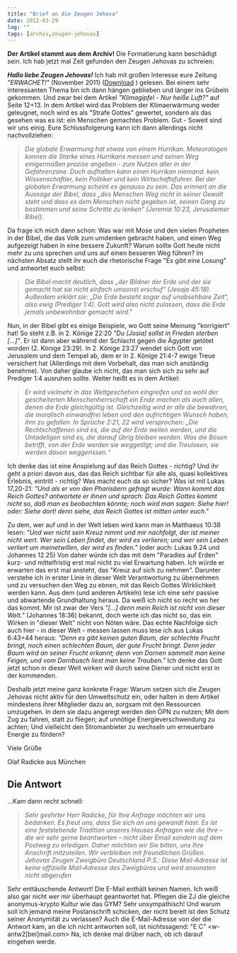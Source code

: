 ```yaml
---
title: "Brief an die Zeugen Jehova"
date: 2012-01-29
log: ""
tags: [archiv,zeugen-jehovas]
---
```

**Der Artikel stammt aus dem Archiv!** Die Formatierung kann beschädigt sein.
Ich hab jetzt mal Zeit gefunden den  Zeugen Jehovas zu schreien:


**<i>Hallo liebe Zeugen Jehovas!</i>**
Ich hab mit großen Interesse eure Zeitung <i>"ERWACHET!"</i> (November 2011) (<a href="download.jw.org/files/media_magazines/g_X_201111.pdf">Download</a> ) gelesen. Bei einem sehr interessanten Thema bin ich dann hängen geblieben und länger ins Grübeln gekommen. Und zwar bei dem Artikel <i>"Klimagipfel - Nur heiße Luft?"</i> auf Seite 12+13. In dem Artikel wird das Problem der Klimaerwärmung weder geleugnet, noch wird es als "Strafe Gottes" gewertet, sondern als das gesehen was es ist: ein Menschen gemachtes Problem. Gut - Soweit sind wir uns einig. Eure Schlussfolgerung kann ich dann allerdings nicht nachvollziehen:
<!--break-->
<blockquote><i>
Die globale Erwarmung hat etwas von einem Hurrikan. Meteorologen konnen die Starke eines Hurrikans messen und seinen Weg einigermaßen prazise angeben - zum Nutzen aller in der Gefahrenzone. Doch aufhalten kann einen Hurrikan niemand: kein Wissenschaftler, kein Politiker und kein Wirtschaftsfuhrer. Bei der
globalen Erwarmung scheint es genauso zu sein. Das erinnert an die Aussage der Bibel, dass „des Menschen Weg nicht in seiner Gewalt steht und dass es dem Menschen nicht gegeben ist, seinen Gang zu bestimmen und seine Schritte zu lenken“ (Jeremia 10:23, Jerusalemer Bibel).
</i></blockquote>

Da frage ich mich dann schon: Was war mit Mose und den vielen Propheten in der Bibel, die das Volk zum umdenken gebracht haben, und einen Weg aufgezeigt haben in eine bessere Zukunft? Warum sollte Gott heute nicht mehr zu uns sprechen und uns auf einen besseren Weg führen? Im nächsten Absatz stellt ihr euch die rhetorische Frage "Es gibt eine Losung" und antwortet euch selbst:

<blockquote><i>
Die Bibel macht deutlich, dass „der Bildner der Erde und der sie gemacht hat sie nicht einfach umsonst erschuf“ (Jesaja 45:18). Außerdem erklärt sie: „Die Erde besteht sogar auf unabsehbare Zeit“, also ewig (Prediger 1:4). Gott wird also nicht zulassen, dass die Erde jemals unbewohnbar gemacht wird."
</i></blockquote>

Nun, in der Bibel gibt es einige Beispiele, wo Gott seine Meinung "korrigiert" hat! So steht z.B. in 2. Könige 22:20 <i>"Du [Josia] sollst in Frieden sterben [...]"</i>. Er ist dann aber während der Schlacht gegen die Ägypter getötet worden (2. Könige 23:29). In 2. Könige 23:27 wendet sich Gott von Jerusalem und dem Tempel ab, dem er in 2. Könige 21:4-7 ewige Treue versichert hat (Allerdings mit dem Vorbehalt, das man sich anständig benehme). Von daher glaube ich nicht, das man sich sich zu sehr auf Prediger 1:4 ausruhen sollte. Weiter heißt es in dem Artikel:

<blockquote><i>
Er wird vielmehr in das Weltgeschehen eingreifen und so wohl der gescheiterten Menschenherrschaft ein Ende machen als auch allen, denen die Erde gleichgültig ist. Gleichzeitig wird er alle die bewahren, die moralisch einwandfrei leben und den aufrichtigen Wunsch haben, ihm zu gefallen. In Sprüche 2:21, 22 wird versprochen: „Die Rechtschaffenen sind es, die auf der Erde weilen werden, und die Untadeligen sind es, die darauf übrig bleiben werden. Was die Bösen betrifft, von der Erde werden sie weggetilgt; und die Treulosen, sie werden davon weggerissen.“
</i></blockquote>

Ich denke das ist eine Anspielung auf das Reich Gottes - richtig? Und ihr geht a priori davon aus, das das Reich sichtbar für alle als, quasi kollektives Erlebnis, eintritt - richtig? Was macht euch da so sicher? Was ist mit Lukas 17,20-21: <i>"Und als er von den Pharisäern gefragt wurde: Wann kommt das Reich Gottes? antwortete er ihnen und sprach: Das Reich Gottes kommt nicht so, daß man es beobachten könnte; noch wird man sagen: Siehe hier! oder: Siehe dort! denn siehe, das Reich Gottes ist mitten unter euch."</i>

Zu dem, wer auf und in der Welt leben wird kann man in Matthaeus 10:38 lesen: <i>"Und wer nicht sein Kreuz nimmt und mir nachfolgt, der ist meiner nicht wert. Wer sein Leben findet, der wird es verlieren; und wer sein Leben verliert um meinetwillen, der wird es finden."</i> (oder auch: Lukas 9.24 und Johannes 12.25) Von daher würde ich das mit dem "Paradies auf Erden" kurz- und mittelfristig erst mal nicht zu viel Erwartung haben. Ich würde er erwarten das erst mal ansteht, das "Kreuz auf sich zu nehmen". Darunter verstehe ich in erster Linie in dieser Welt Verantwortung zu übernehmen und zu versuchen den Weg zu ebnen, mit das Reich Gottes Wirklichkeit werden kann. Aus dem (und anderen Artikeln) lese ich eine sehr passive und abwartende Grundhaltung heraus. Da weiß ich nicht so recht wo her das kommt. Mir ist zwar der Vers <i>"[...] denn mein Reich ist nicht von dieser Welt."</i> (Johannes 18:36) bekannt, doch werte ich das nicht so, das ein Wirken in "dieser Welt" nicht von Nöten wäre. Das echte Nachfolge sich auch hier - in dieser Welt - messen lassen muss lese ich aus Lukas 6:43+44 heraus: <i>"Denn es gibt keinen guten Baum, der schlechte Frucht bringt, noch einen schlechten Baum, der gute Frucht bringt. Denn jeder Baum wird an seiner Frucht erkannt; denn von Dornen sammelt man keine Feigen, und vom Dornbusch liest man keine Trauben."</i> Ich denke das Gott jetzt schon in dieser Welt wirken will durch seine Diener und nicht erst in der kommenden.

Deshalb jetzt meine ganz konkrete Frage: Warum setzen sich die Zeugen Jehovas nicht aktiv für den Umweltschutz ein, oder halten in dem Artikel mindestens ihrer Mitglieder dazu an, sorgsam mit den Ressourcen umzugehen. In dem sie dazu angeregt werden den ÖPN zu nutzen; Mit dem Zug zu fahren, statt zu fliegen; auf unnötige Energieverschwendung zu achten; Und vielleicht den Stromanbieter zu wechseln um erneuerbare Energie zu fördern?

Viele Grüße

Olaf Radicke
aus München

## Die Antwort ##
...Kam dann recht schnell:

<blockquote><i>
Sehr geehrter Herr Radicke, für Ihre Anfrage möchten wir uns bedanken. Es freut uns, dass Sie sich an uns gewandt hast. Es ist eine feststehende Tradition unseres Hauses Anfragen wie die Ihre – die wir sehr gerne beantworten – nicht über Email sondern auf dem Postweg zu erledigen. Daher möchten wir Sie bitten, uns Ihre Anschrift mitzuteilen. Wir verbleiben mit freundlichen Grüßen. Jehovas Zeugen Zweigbüro Deutschland P.S.: Diese Mail-Adresse ist keine offizielle Mail-Adresse des Zweigbüros und wird ansonsten nicht abgerufen
</i></blockquote>

Sehr enttäuschende Antwort! Die E-Mail enthält keinen Namen. Ich weiß also gar nicht <i>wer</i> mir überhaupt geantwortet hat. Pflegen die ZJ die gleiche anonymus-krypto Kultur wie das GYM? Sehr unsympathisch! Und warum soll ich jemand meine Postanschrift schicken, der nicht bereit ist den Schutz seiner Anonymität zu verlassen? Auch die E-Mail-Adresse von der die Antwort kam, an die ich nicht antworten soll, ist nichtssagend: "E C" &lt;w-antw2[bei]mail.com&gt; Na, ich denke mal drüber nach, ob ich darauf eingehen werde.
